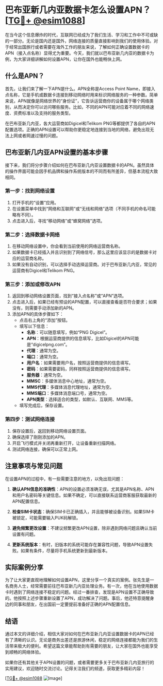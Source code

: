# 巴布亚新几内亚数据卡怎么设置APN？[[TG💪+ @esim1088](https://t.me/s/esim1088)]

在当今这个信息爆炸的时代，互联网已经成为了我们生活、学习和工作中不可或缺的一部分。无论是国内还是国外，网络连接的质量直接影响到我们的使用体验。对于经常出国旅行或者需要在海外工作的朋友来说，了解如何正确设置数据卡的APN（接入点名称）显得尤为重要。今天，我们就以巴布亚新几内亚的数据卡为例，为大家详细讲解如何设置APN，让你在国外也能畅快上网。

## 什么是APN？

首先，让我们来了解一下APN是什么。APN全称是Access Point Name，即接入点名称，它是手机或数据卡连接到移动网络时用来标识网络服务的一种参数。简单来说，APN就像是网络世界的“身份证”，它告诉运营商你的设备属于哪个网络类别，从而决定你可以访问哪些服务。比如，不同的APN可能对应着不同的网络速度、资费标准以及支持的服务类型。

在巴布亚新几内亚，各大运营商如Digicel和Telikom PNG等都提供了各自的APN配置选项。正确的APN设置可以帮助你更稳定地连接到当地的网络，避免出现无法上网或者网速过慢的问题。

## 巴布亚新几内亚APN设置的基本步骤

接下来，我们将分步骤介绍如何在巴布亚新几内亚设置数据卡的APN。虽然具体的操作界面可能会因手机品牌和操作系统版本的不同而有所差异，但基本流程大致相同。

### 第一步：找到网络设置

1. 打开手机的“设置”应用。
2. 在设置菜单中找到“网络和互联网”或“无线和网络”选项（不同手机的命名可能略有不同）。
3. 点击进入后，寻找“移动网络”或“蜂窝网络”选项。

### 第二步：选择数据卡网络

1. 在移动网络设置中，你会看到当前使用的网络运营商名称。
2. 如果数据卡已经插入并且识别到了网络信号，那么这里应该显示的是数据卡对应的运营商名称。
3. 如果没有自动识别，可以选择手动选择运营商。对于巴布亚新几内亚，常见的运营商有Digicel和Telikom PNG。

### 第三步：添加或修改APN

1. 返回到移动网络设置页面，找到“接入点名称”或“APN”选项。
2. 点击进入后，如果已经有预设的APN配置，可以直接查看是否符合要求；如果没有，则需要手动添加新的APN。
3. 添加APN的具体步骤如下：
   - 点击右上角的“添加”按钮。
   - 填写以下信息：
     - **名称**：可以随意填写，例如“PNG Digicel”。
     - **APN**：根据运营商提供的信息填写，比如Digicel的APN可能是“digicelpng.com”。
     - **代理**：通常为空。
     - **端口**：通常为空。
     - **用户名**：如果需要用户名，按照运营商提供的信息填写。
     - **密码**：如果需要密码，同样按照运营商提供的信息填写。
     - **服务器**：通常为空。
     - **MMSC**：多媒体消息中心地址，通常为空。
     - **MMS代理**：多媒体消息代理地址，通常为空。
     - **MMS端口**：多媒体消息端口号，通常为空。
     - **APN类型**：选择适合的类型，如默认、互联网、MMS等。
   - 填写完成后，保存设置。

### 第四步：测试网络连接

1. 保存设置后，返回到移动网络设置页面。
2. 确保选择了刚刚添加的APN。
3. 开启飞行模式并关闭再重新打开，让设备重新扫描网络。
4. 测试网络连接，确保可以正常上网。

## 注意事项与常见问题

在设置APN的过程中，有一些需要注意的地方，以免出现问题：

1. **确认APN信息的准确性**：APN的设置必须准确无误，尤其是APN名称、APN和用户名密码等关键信息。如果不确定，可以直接联系运营商客服获取最新的APN配置信息。
   
2. **检查SIM卡状态**：确保SIM卡已正确插入，并且能够被设备识别。如果SIM卡被锁定，可能需要输入PUK码解锁。

3. **避免频繁更改设置**：不建议频繁更改APN设置，除非遇到网络问题且确认当前设置有问题。

4. **更新系统版本**：有时，旧版本的系统可能存在兼容性问题，导致APN设置失败。如果有条件，尽量将手机系统更新到最新版本。

## 实际案例分享

为了让大家更直观地理解如何设置APN，这里分享一个真实的案例。张先生是一名商务人士，经常需要前往巴布亚新几内亚处理业务。有一次，他在当地使用数据卡时遇到了网络连接不稳定的问题。经过一番排查，发现是APN设置不正确导致的。他按照上述步骤重新设置了APN，成功解决了问题。事后，他还特意提醒身边的同事和朋友，在出国前一定要提前准备好正确的APN配置信息。

## 结语

通过本文的详细介绍，相信大家对如何在巴布亚新几内亚设置数据卡的APN已经有了清晰的认识。无论是商务出差还是旅游休闲，稳定的网络连接都能为我们的生活带来极大的便利。希望这篇文章能帮助到有需要的朋友，让大家在国外也能享受到顺畅的网络体验。

如果你还有其他关于APN设置的问题，或者需要更多关于巴布亚新几内亚旅行的实用建议，欢迎随时交流讨论。记得关注我们的频道，获取更多精彩内容！

[[TG💪+ @esim1088](https://t.me/s/esim1088) ![Image](https://i.postimg.cc/4NQfJmqS/Snipaste-2025-05-13-00-14-12.png)]
